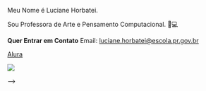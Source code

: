 Meu Nome é Luciane Horbatei.

Sou Professora de Arte e Pensamento Computacional. 🎨💻

**Quer Entrar em Contato**
Email: luciane.horbatei@escola.pr.gov.br

[Alura](https..//www.alura.com.br)



![](https://media1.tenor.com/m/R1Zfi3L1aXMAAAAC/bom-dia-amandavrc.gif)



-->
